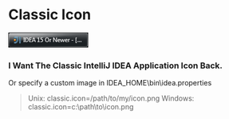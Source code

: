 # Classic Icon
![Screenshot](/win.png)
### I Want The Classic IntelliJ IDEA Application Icon Back.
Or specify a custom image in IDEA_HOME\bin\idea.properties
> Unix: classic.icon=/path/to/my/icon.png
> Windows: classic.icon=c:\\path\\to\\icon.png
